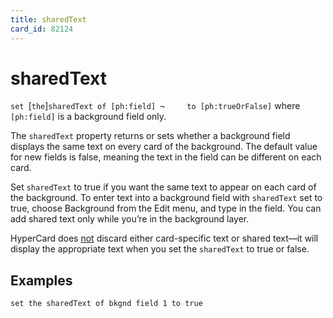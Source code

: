 ```yaml
---
title: sharedText
card_id: 82124
---
```


# sharedText

`set `[`the`]` sharedText of [ph:field] ¬     to [ph:trueOrFalse] ` where `[ph:field]` is a background field only.

The `sharedText` property returns or sets whether a background field displays the same text on every card of the background. The default value for new fields is false, meaning the text in the field can be different on each card. 

Set `sharedText` to true if you want the same text to appear on each card of the background. To enter text into a background field with `sharedText` set to true, choose Background from the Edit menu, and type in the field. You can  add shared text only while you’re in the background layer.

HyperCard does <u>not</u> discard either card-specific text or shared text—it will display the appropriate text when you set the `sharedText` to true or false. 


## Examples

```
set the sharedText of bkgnd field 1 to true
```

